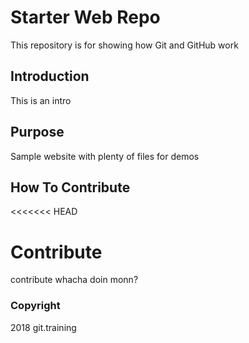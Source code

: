# Starter Web Repo

This repository is for showing how Git and GitHub work

## Introduction

This is an intro

## Purpose

Sample website with plenty of files for demos

## How To Contribute
<<<<<<< HEAD

Contribute
=======
contribute
whacha doin monn?

### Copyright
2018 git.training
